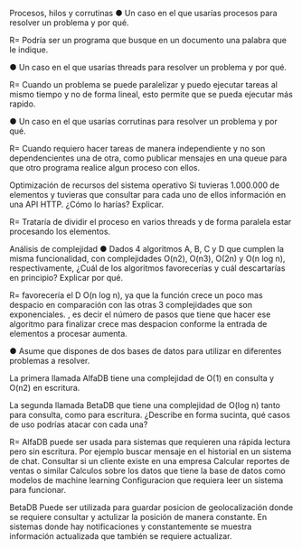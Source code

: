 Procesos, hilos y corrutinas
● Un caso en el que usarías procesos para resolver un problema y por qué.

R= Podría ser un programa que busque en un documento una palabra que le indique.

● Un caso en el que usarías threads para resolver un problema y por qué.

R= Cuando un problema se puede paralelizar y puedo ejecutar tareas al mismo tiempo y no de forma lineal, esto permite que se pueda ejecutar más rapido.

● Un caso en el que usarías corrutinas para resolver un problema y por qué.

R= Cuando requiero hacer tareas de manera independiente y no son dependencientes una de otra, como publicar mensajes en una queue para que otro programa realice algun proceso con ellos.



Optimización de recursos del sistema operativo
Si tuvieras 1.000.000 de elementos y tuvieras que consultar para cada uno de
ellos información en una API HTTP. ¿Cómo lo harías? Explicar.

R= Trataría de dividir el proceso en varios threads y de forma paralela estar procesando los elementos.




Análisis de complejidad
● Dados 4 algoritmos A, B, C y D que cumplen la misma funcionalidad, con
complejidades O(n2), O(n3), O(2n) y O(n log n), respectivamente, ¿Cuál de los
algoritmos favorecerías y cuál descartarías en principio? Explicar por qué.

R= favorecería el D O(n log n), ya que la función crece un poco mas despacio en comparación con las otras 3 complejidades que son exponenciales.
, es decir el número de pasos que tiene que hacer ese algoritmo para finalizar crece mas despacion conforme la entrada de elementos a procesar aumenta.


● Asume que dispones de dos bases de datos para utilizar en diferentes
problemas a resolver. 

La primera llamada AlfaDB tiene una complejidad de O(1)
en consulta y O(n2) en escritura.


La segunda llamada BetaDB que tiene una
complejidad de O(log n) tanto para consulta, como para escritura. ¿Describe en
forma sucinta, qué casos de uso podrías atacar con cada una?


R= AlfaDB puede ser usada para sistemas que requieren una rápida lectura pero sin escritura.
Por ejemplo buscar mensaje en el historial en un sistema de chat.
Consultar si un cliente existe en una empresa
Calcular reportes de ventas o similar
Calculos sobre los datos que tiene la base de datos como modelos de machine learning
Configuracion que requiera leer un sistema para funcionar.

BetaDB
Puede ser utilizada para guardar posicion de geolocalización donde se requiere consultar y actulizar la posición de manera constante.
En sistemas donde hay notificaciones y constantemente se muestra información actualizada que también se requiere actualizar.
